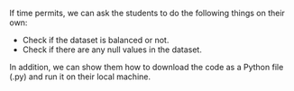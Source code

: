 If time permits, we can ask the students to do the following things on their own:
- Check if the dataset is balanced or not.
- Check if there are any null values in the dataset.

In addition, we can show them how to download the code as a Python file (.py) and run it on their local machine.